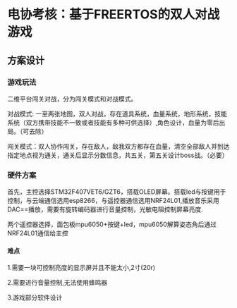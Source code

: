 # 电协考核：基于FREERTOS的双人对战游戏

## 方案设计

### 游戏玩法

二维平台闯关对战，分为闯关模式和对战模式。

对战模式: 一至两张地图，双人对战，存在道具系统，血量系统，地形系统，技能系统（双方携带技能不一致或者技能有多种可供选择）,角色设计，血量为零后出局。（可去除）

闯关模式：双人协作闯关，存在敌人，敌我双方都存在血量，清空全部敌人并到达指定地点视为通关，通关后显示分数信息，共五关，第五关设计boss战。（必要）

### 硬件方案

首先，主控选择STM32F407VET6/GZT6，搭载OLED屏幕。搭载led与按键用于控制，与云端通信选用esp8266，与遥控器通信选用NRF24L01,播放音乐采用DAC==播放，需要有旋转编码器进行音量控制，光敏电阻控制屏幕亮度.

两个遥控器选择，面包板mpu6050+按键+led，mpu6050解算姿态角后通过NRF24L01通信给主控

#### 难点

1.需要一块可控制亮度的显示屏并且不能太小,2寸(20r)

2.需要进行音量控制,无法使用蜂鸣器

3.游戏部分软件设计